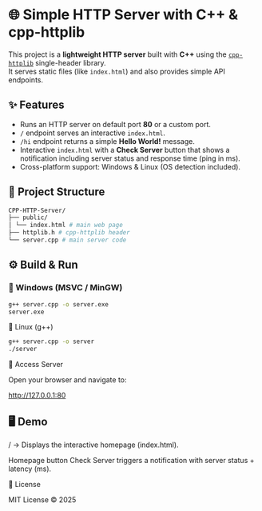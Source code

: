# 🌐 Simple HTTP Server with C++ & cpp-httplib  

This project is a **lightweight HTTP server** built with **C++** using the [`cpp-httplib`](https://github.com/yhirose/cpp-httplib) single-header library.  
It serves static files (like `index.html`) and also provides simple API endpoints.  

## ✨ Features
- Runs an HTTP server on default port **80** or a custom port.  
- `/` endpoint serves an interactive `index.html`.  
- `/hi` endpoint returns a simple **Hello World!** message.  
- Interactive `index.html` with a **Check Server** button that shows a notification including server status and response time (ping in ms).  
- Cross-platform support: Windows & Linux (OS detection included).  

## 📂 Project Structure
```bash
CPP-HTTP-Server/
├── public/
│ └── index.html # main web page
├── httplib.h # cpp-httplib header
└── server.cpp # main server code
```
## ⚙️ Build & Run  

### 🔹 Windows (MSVC / MinGW)
```bash
g++ server.cpp -o server.exe
server.exe
```
🔹 Linux (g++)
```bash
g++ server.cpp -o server
./server
```

🔹 Access Server

Open your browser and navigate to:

http://127.0.0.1:80

## 🖥️ Demo

/ → Displays the interactive homepage (index.html).

Homepage button Check Server triggers a notification with server status + latency (ms).

📜 License

MIT License © 2025
